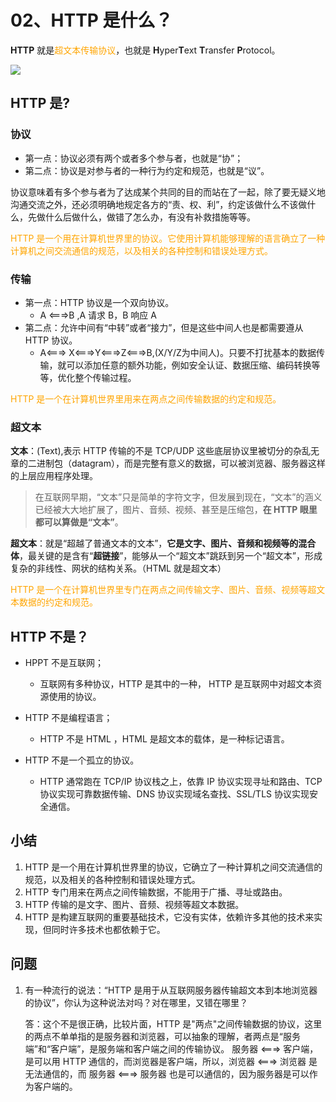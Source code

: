 # 02、HTTP 是什么？

**HTTP** 就是<font color='orange'>超文本传输协议</font>，也就是 **H**yper**T**ext **T**ransfer **P**rotocol。

![](../../images/network\perspective_http/http_02_01.jpg)

## HTTP 是?

### 协议

- 第一点：协议必须有两个或者多个参与者，也就是“协”；
- 第二点：协议是对参与者的一种行为约定和规范，也就是“议”。

协议意味着有多个参与者为了达成某个共同的目的而站在了一起，除了要无疑义地沟通交流之外，还必须明确地规定各方的“责、权、利”，约定该做什么不该做什么，先做什么后做什么，做错了怎么办，有没有补救措施等等。

<font color='orange'>HTTP 是一个用在计算机世界里的协议。它使用计算机能够理解的语言确立了一种计算机之间交流通信的规范，以及相关的各种控制和错误处理方式。</font>

### 传输

- 第一点：HTTP 协议是一个双向协议。
  - A <===>B ,A 请求 B，B 响应 A
- 第二点：允许中间有“中转”或者“接力”，但是这些中间人也是都需要遵从 HTTP 协议。
  - A<===> X<===>Y<===>Z<===>B,(X/Y/Z为中间人)。只要不打扰基本的数据传输，就可以添加任意的额外功能，例如安全认证、数据压缩、编码转换等等，优化整个传输过程。

<font color='orange'>HTTP 是一个在计算机世界里用来在两点之间传输数据的约定和规范。</font>

### 超文本

**文本**：(Text),表示 HTTP 传输的不是 TCP/UDP 这些底层协议里被切分的杂乱无章的二进制包（datagram），而是完整有意义的数据，可以被浏览器、服务器这样的上层应用程序处理。

> 在互联网早期，“文本”只是简单的字符文字，但发展到现在，“文本”的涵义已经被大大地扩展了，图片、音频、视频、甚至是压缩包，**在 HTTP 眼里都可以算做是“文本”**。



**超文本**：就是“超越了普通文本的文本”，**它是文字、图片、音频和视频等的混合体**，最关键的是含有“**超链接**”，能够从一个“超文本”跳跃到另一个“超文本”，形成复杂的非线性、网状的结构关系。（HTML  就是超文本）

<font color='orange'>HTTP 是一个在计算机世界里专门在两点之间传输文字、图片、音频、视频等超文本数据的约定和规范。</font>



## HTTP 不是？

- HPPT 不是互联网；

  - 互联网有多种协议，HTTP 是其中的一种， HTTP 是互联网中对超文本资源使用的协议。

- HTTP 不是编程语言；

  - HTTP 不是 HTML ，HTML 是超文本的载体，是一种标记语言。

- HTTP 不是一个孤立的协议。

  - HTTP 通常跑在 TCP/IP 协议栈之上，依靠 IP 协议实现寻址和路由、TCP 协议实现可靠数据传输、DNS 协议实现域名查找、SSL/TLS 协议实现安全通信。

  

## 小结

1. HTTP 是一个用在计算机世界里的协议，它确立了一种计算机之间交流通信的规范，以及相关的各种控制和错误处理方式。
2. HTTP 专门用来在两点之间传输数据，不能用于广播、寻址或路由。
3. HTTP 传输的是文字、图片、音频、视频等超文本数据。
4. HTTP 是构建互联网的重要基础技术，它没有实体，依赖许多其他的技术来实现，但同时许多技术也都依赖于它。



## 问题

1. 有一种流行的说法：“HTTP 是用于从互联网服务器传输超文本到本地浏览器的协议”，你认为这种说法对吗？对在哪里，又错在哪里？

   答：这个不是很正确，比较片面，HTTP 是"两点"之间传输数据的协议，这里的两点不单单指的是服务器和浏览器，可以抽象的理解，者两点是“服务端”和“客户端”，是服务端和客户端之间的传输协议。 服务器 <===> 客户端，是可以用 HTTP 通信的，而浏览器是客户端，所以，浏览器 <===> 浏览器 是无法通信的，而 服务器 <===> 服务器 也是可以通信的，因为服务器是可以作为客户端的。